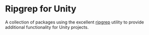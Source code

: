 # Ripgrep for Unity

A collection of packages using the excellent [ripgrep](https://github.com/BurntSushi/ripgrep) utility to provide additional functionality for Unity projects.
